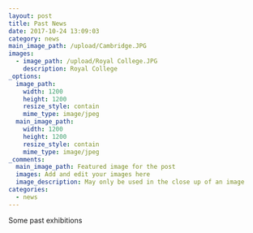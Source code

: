 ```yaml
---
layout: post
title: Past News
date: 2017-10-24 13:09:03
category: news
main_image_path: /upload/Cambridge.JPG
images:
  - image_path: /upload/Royal College.JPG
    description: Royal College
_options:
  image_path:
    width: 1200
    height: 1200
    resize_style: contain
    mime_type: image/jpeg
  main_image_path:
    width: 1200
    height: 1200
    resize_style: contain
    mime_type: image/jpeg
_comments:
  main_image_path: Featured image for the post
  images: Add and edit your images here
  image_description: May only be used in the close up of an image
categories:
  - news
---
```



Some past exhibitions